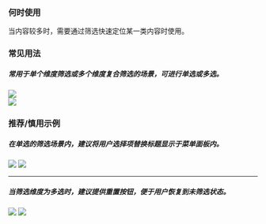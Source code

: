 

### 何时使用

当内容较多时，需要通过筛选快速定位某一类内容时使用。

### 常见用法

##### 常用于单个维度筛选或多个维度复合筛选的场景，可进行单选或多选。

<div class="legend">
  <div class="item">
    <img src="https://tdesign.gtimg.com/site/design/mobile-guide/dropdown-menu/dropdown-menu-1.png" />
  </div>

  <div class="item">
    <img src="https://tdesign.gtimg.com/site/design/mobile-guide/dropdown-menu/dropdown-menu-2.png" />
  </div>
</div>


### 推荐/慎用示例

##### 在单选的筛选场景内，建议将用户选择项替换标题显示于菜单面板内。

<div class="legend">
  <div class="item">
    <img src="https://tdesign.gtimg.com/site/design/mobile-guide/dropdown-menu/dropdown-menu-3.png" />
    <img class="tag" src="https://tdesign.gtimg.com/site/doc/good.png" />
  </div>
</div>

<hr />

##### 当筛选维度为多选时，建议提供重置按钮，便于用户恢复到未筛选状态。

<div class="item">
  <img src="https://tdesign.gtimg.com/site/design/mobile-guide/dropdown-menu/dropdown-menu-4.png" />
  <img class="tag" src="https://tdesign.gtimg.com/site/doc/good.png" />
</div>
